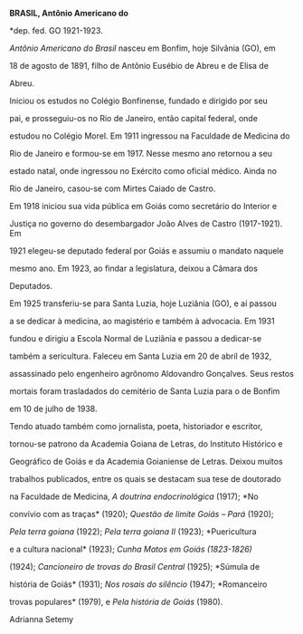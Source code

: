 **BRASIL, Antônio Americano do**



\*dep. fed. GO 1921-1923.



*Antônio Americano do Brasil* nasceu em Bonfim, hoje Silvânia (GO), em

18 de agosto de 1891, filho de Antônio Eusébio de Abreu e de Elisa de

Abreu.



Iniciou os estudos no Colégio Bonfinense, fundado e dirigido por seu

pai, e prosseguiu-os no Rio de Janeiro, então capital federal, onde

estudou no Colégio Morel. Em 1911 ingressou na Faculdade de Medicina do

Rio de Janeiro e formou-se em 1917. Nesse mesmo ano retornou a seu

estado natal, onde ingressou no Exército como oficial médico. Ainda no

Rio de Janeiro, casou-se com Mirtes Caiado de Castro.



Em 1918 iniciou sua vida pública em Goiás como secretário do Interior e

Justiça no governo do desembargador João Alves de Castro (1917-1921). Em

1921 elegeu-se deputado federal por Goiás e assumiu o mandato naquele

mesmo ano. Em 1923, ao findar a legislatura, deixou a Câmara dos

Deputados.



Em 1925 transferiu-se para Santa Luzia, hoje Luziânia (GO), e aí passou

a se dedicar à medicina, ao magistério e também à advocacia. Em 1931

fundou e dirigiu a Escola Normal de Luziânia e passou a dedicar-se

também a sericultura. Faleceu em Santa Luzia em 20 de abril de 1932,

assassinado pelo engenheiro agrônomo Aldovandro Gonçalves. Seus restos

mortais foram trasladados do cemitério de Santa Luzia para o de Bonfim

em 10 de julho de 1938.



Tendo atuado também como jornalista, poeta, historiador e escritor,

tornou-se patrono da Academia Goiana de Letras, do Instituto Histórico e

Geográfico de Goiás e da Academia Goianiense de Letras. Deixou muitos

trabalhos publicados, entre os quais se destacam sua tese de doutorado

na Faculdade de Medicina, *A doutrina endocrinológica* (1917); *No

convívio com as traças* (1920); *Questão de limite Goiás – Pará* (1920);

*Pela terra goiana* (1922); *Pela terra goiana II* (1923); *Puericultura

e a cultura nacional* (1923); *Cunha Matos em Goiás* *(1823-1826)*

(1924); *Cancioneiro de trovas do Brasil Central* (1925); *Súmula de

história de Goiás* (1931); *Nos rosais do silêncio* (1947); *Romanceiro

trovas populares* (1979), e *Pela história de Goiás* (1980).



Adrianna Setemy



